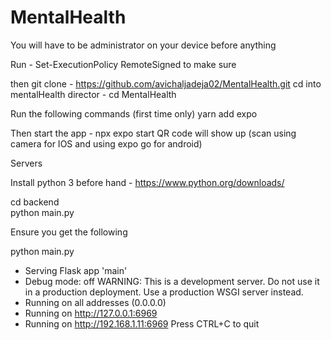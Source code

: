# MentalHealth

You will have to be administrator on your device before anything

Run - Set-ExecutionPolicy RemoteSigned 
to make sure

then git clone - https://github.com/avichaljadeja02/MentalHealth.git
cd into mentalHealth director - cd MentalHealth

Run the following commands (first time only)
yarn add expo

Then start the app - npx expo start
QR code will show up (scan using camera for IOS and using expo go for android)


Servers

Install python 3 before hand - https://www.python.org/downloads/

cd backend  
python main.py

Ensure you get the following

python main.py
 * Serving Flask app 'main'
 * Debug mode: off
WARNING: This is a development server. Do not use it in a production deployment. Use a production WSGI server instead.
 * Running on all addresses (0.0.0.0)
 * Running on http://127.0.0.1:6969
 * Running on http://192.168.1.11:6969
Press CTRL+C to quit
